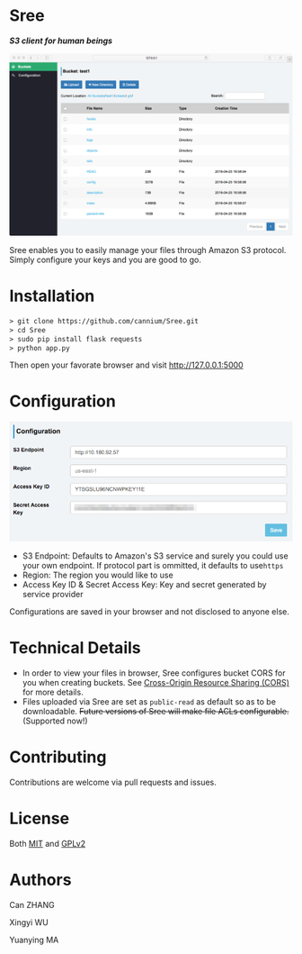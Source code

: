 
Sree
=========
**_S3 client for human beings_**

![Greenland snapshot](snapshots/greenland.png)

Sree enables you to easily manage your files through Amazon S3 protocol. Simply configure your keys and you are good to go.

# Installation

```
> git clone https://github.com/cannium/Sree.git
> cd Sree
> sudo pip install flask requests
> python app.py
```

Then open your favorate browser and visit http://127.0.0.1:5000

# Configuration

![Configuration](snapshots/Configuration.png)

- S3 Endpoint: Defaults to Amazon's S3 service and surely you could use your own endpoint. If protocol part is ommitted, it defaults to use`https`
- Region: The region you would like to use
- Access Key ID & Secret Access Key: Key and secret generated by service provider

Configurations are saved in your browser and not disclosed to anyone else.

# Technical Details

- In order to view your files in browser, Sree configures bucket CORS for you when creating buckets. See [Cross-Origin Resource Sharing (CORS)](http://docs.aws.amazon.com/AWSJavaScriptSDK/guide/browser-configuring.html#Cross-Origin_Resource_Sharing__CORS_) for more details.
- Files uploaded via Sree are set as `public-read` as default so as to be downloadable. ~~Future versions of Sree will make file ACLs configurable.~~(Supported now!)

# Contributing

Contributions are welcome via pull requests and issues.

# License

Both [MIT](https://opensource.org/licenses/MIT) and [GPLv2](http://www.gnu.org/licenses/old-licenses/gpl-2.0.en.html)

# Authors

Can ZHANG

Xingyi WU

Yuanying MA
